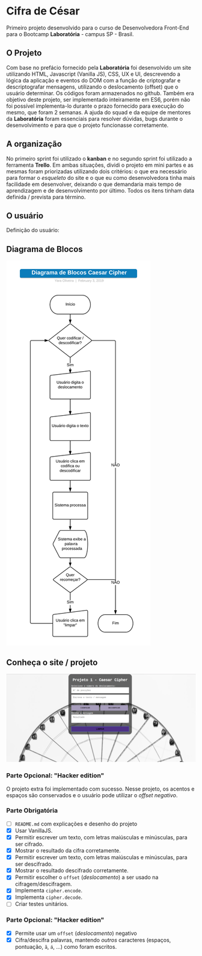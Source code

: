 ﻿# Cifra de César

Primeiro projeto desenvolvido para o curso de Desenvolvedora Front-End para o Bootcamp
**Laboratória** - campus SP - Brasil.

## O Projeto

Com base no prefácio fornecido pela **Laboratória** foi desenvolvido um site utilizando HTML, Javascript (Vanilla JS),  CSS, UX e UI, descrevendo a lógica da aplicação e eventos do DOM com a função de criptografar e descriptografar mensagens, utilizando o deslocamento (offset) que o usuário determinar.
Os códigos foram armazenados no github.
Também era objetivo deste projeto, ser implementado inteiramente em ES6, porém não foi possível implementa-lo durante o prazo fornecido para execução do mesmo, que foram 2 semanas. A ajuda do squad e da equipe de mentores da **Laboratória** foram essenciais para resolver dúvidas, bugs durante o desenvolvimento e para que o projeto funcionasse corretamente.

## A organização

No primeiro sprint foi utilizado o **kanban** e no segundo sprint foi utilizado a ferramenta **Trello**. Em ambas situações, dividi o projeto em mini partes e as mesmas foram priorizadas utilizando dois critérios: o que era necessário para formar o _esqueleto_ do site e o que eu como desenvolvedora tinha mais facilidade em desenvolver, deixando o que demandaria mais tempo de aprendizagem e de desenvolvimento por último. Todos os itens tinham data definida / prevista para término.

## O usuário
Definição do usuário:

## Diagrama de Blocos

![Diagrama de blocos - Caesar Cipher](https://github.com/YaOliveira/caesar-cipher/blob/master/Diagrama_Caesar_Cipher.png)

## Conheça o site / projeto
![VISÃO DO SITE](https://github.com/YaOliveira/caesar-cipher/blob/master/LAYOUT.png)

### Parte Opcional: "Hacker edition"

O projeto extra foi implementado com sucesso. Nesse projeto, os acentos e espaços são conservados e o usuário pode utilizar o _offset_ _negativo_.

### Parte Obrigatória

* [ ] `README.md` com explicações e desenho do projeto
* [x] Usar VanillaJS.
* [x] Permitir escrever um texto, com letras maiúsculas e minúsculas, para ser
  cifrado.
* [x] Mostrar o resultado da cifra corretamente.
* [x] Permitir escrever um texto, com letras maiúsculas e minúsculas, para ser
  descifrado.
* [x] Mostrar o resultado descifrado corretamente.
* [x] Permitir escolher o `offset` (_deslocamento_) a ser usado na
  cifragem/descifragem.
* [x] Implementa `cipher.encode`.
* [x] Implementa `cipher.decode`.
* [ ] Criar testes unitários.

### Parte Opcional: "Hacker edition"

* [x] Permite usar um `offset` (_deslocamento_) negativo
* [x] Cifra/descifra palavras, mantendo _outros_ caracteres (espaços, pontuação, `ã`, `á`, ...) como foram escritos.
